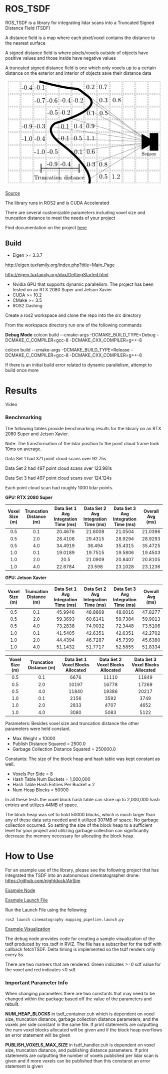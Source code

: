 # ROS_TSDF

ROS_TSDF is a library for integrating lidar scans into a Truncated Signed Distance Field (TSDF)

A distance field is a map where each pixel/voxel contains the distance to the nearest surface

A signed distance field is where pixels/voxels outside of objects have positive values and those inside have negative values

A truncated signed distance field is one which only voxels up to a certain distance on the exterior and interior of objects save their distance data

![](https://github.com/naraharip2017/ros_tsdf/blob/main/docs/images/TSDF.JPG)

[Source](https://www.researchgate.net/publication/276120886_Real-time_large-scale_dense_RGB-D_SLAM_with_volumetric_fusion)

The library runs in ROS2 and is CUDA Accelerated

There are several customizable parameters including voxel size and truncation distance to meet the needs of your project

Find documentation on the project [here](https://github.com/naraharip2017/ros_tsdf/wiki)

## Build
* Eigen >= 3.3.7

http://eigen.tuxfamily.org/index.php?title=Main_Page

http://eigen.tuxfamily.org/dox/GettingStarted.html

* Nvidia GPU that supports dynamic parallelism. The project has been tested on an RTX 2080 Super and Jetson Xavier
* CUDA >= 10.2
* CMake >= 3.5
* ROS2 Dashing

Create a ros2 workspace and clone the repo into the src directory

From the workspace directory run one of the following commands

**Debug Mode**
colcon build --cmake-args -DCMAKE_BUILD_TYPE=Debug -DCMAKE_C_COMPILER=gcc-8 -DCMAKE_CXX_COMPILER=g++-8

colcon build --cmake-args -DCMAKE_BUILD_TYPE=Release -DCMAKE_C_COMPILER=gcc-8 -DCMAKE_CXX_COMPILER=g++-8

If there is an initial build error related to dynamic parallelism, attempt to build once more

# Results

Video

### Benchmarking

The following tables provide benchmarking results for the library on an RTX 2080 Super and Jetson Xavier.

Note: The transformation of the lidar position to the point cloud frame took 10ms on average.

Data Set 1 had 371 point cloud scans over 92.75s 

Data Set 2 had 497 point cloud scans over 123.981s

Data Set 3 had 497 point cloud scans over 124.124s 

Each point cloud scan had roughly 1000 lidar points.

**GPU: RTX 2080 Super**

|Voxel Size (m) | Truncation Distance (m) | Data Set 1 Avg Integration Time (ms)|Data Set 2 Avg Integration Time (ms) | Data Set 3 Avg Integration Time (ms)| Overall Avg (ms)|
|:----:|:----:|:----:|:----:|:----:|:----:|
|0.5        | 0.1                 |20.4676             |21.6008                |21.0504         |21.0396 |
|0.5        | 2.0                 |28.4108             |29.4315                |28.9294         |28.9293 |
|0.5        | 4.0                 |34.4919             |36.494                 |35.4315         |35.4725 |
|1.0        | 0.1                 |19.0189             |19.7515                |19.5806         |19.4503 |
|1.0        | 2.0                 |20.5                |21.0909                |20.8407         |20.8105 |
|1.0        | 4.0                 |22.6784             |23.598                 |23.1028         |23.1236 |

**GPU: Jetson Xavier**

|Voxel Size (m) | Truncation Distance (m) | Data Set 1 Avg Integration Time (ms)|Data Set 2 Avg Integration Time (ms) | Data Set 3 Avg Integration Time (ms)| Overall Avg (ms)|
|:----:|:----:|:----:|:----:|:----:|:----:|
|0.5        | 0.1                 |45.9946             |48.8869                 |48.6016       |47.8277 |
|0.5        | 2.0                 |59.3693             |60.6141                 |59.7384       |59.9013 |
|0.5        | 4.0                 |73.2838             |74.9032                 |72.3448       |73.5106 |
|1.0        | 0.1                 |41.5405             |42.6351                 |42.6351       |42.2702 |
|1.0        | 2.0                 |44.4394             |46.7287                 |45.7399       |45.6360 |
|1.0        | 4.0                 |51.1432             |51.7717                 |52.5855       |51.8334 |


|Voxel Size (m) | Truncation Distance (m) |Data Set 1 Voxel Blocks Allocated| Data Set 2 Voxel Blocks Allocated|Data Set 3 Voxel Blocks Allocated |
|:----:|:----:|:----:|:----:|:----:|
|0.5        | 0.1                 |6676       |11110             |11849            |
|0.5        | 2.0                 |10197      |16778             |17269            |
|0.5        | 4.0                 |11840      |19386             |20217            |
|1.0        | 0.1                 |2156       |3592              |3749             |
|1.0        | 2.0                 |2833       |4707              |4652             |
|1.0        | 4.0                 |3080       |5083              |5122             |

Parameters: Besides voxel size and truncation distance the other parameters were held constant.

* Max Weight = 10000
* Publish Distance Squared = 2500.0
* Garbage Collection Distance Squared = 250000.0

Constants: The size of the block heap and hash table was kept constant as well.

* Voxels Per Side = 8
* Hash Table Num Buckets = 1,000,000
* Hash Table Hash Entries Per Bucket = 2
* Num Heap Blocks = 50000

In all these tests the voxel block hash table can store up to 2,000,000 hash entries and utilizes 44MB of space.

The block heap was set to hold 50000 blocks, which is much larger than any of these data sets needed and it utilized 307MB of space. No garbage collection occurred. So setting the size of the block heap to a sufficient level for your project and utilizing garbage collection can significantly decrease the memory necessary for allocating the block heap.


# How to Use
For an example use of the library, please see the following project that has integrated the TSDF into an autonomous cinematographer drone: https://github.com/nightduck/AirSim

[Example Node](https://github.com/nightduck/AirSim/blob/master/ros2/src/cinematography/src/mapping.cpp) 

[Example Launch File](https://github.com/nightduck/AirSim/blob/master/ros2/src/cinematography/launch/mapping_pipeline.launch.py)

Run the Launch File using the following:

```
ros2 launch cinematography mapping_pipeline.launch.py
```

[Example Visualization](https://github.com/nightduck/AirSim/blob/master/ros2/src/cinematography/src/debug_viz.cpp)


The debug node provides code for creating a sample visualization of the tsdf produced by ros_tsdf in RVIZ. The file has a subscriber for the tsdf with callback fetchTSDF. Delta timing is implemented so the tsdf renders only every 5s. 

There are two markers that are rendered. Green indicates >=0 sdf value for the voxel and red indicates <0 sdf.

### Important Parameter Info

When changing parameters there are two constants that may need to be changed within the package based off the value of the parameters and rebuilt. 

**NUM_HEAP_BLOCKS** in tsdf_container.cuh which is dependent on voxel size, truncation distance, garbage collection distance parameters, and the voxels per side constant in the same file. If print statements are outputting the num voxel blocks allocated will be given and if the block heap overflows an error statement will be given

**PUBLISH_VOXELS_MAX_SIZE** in tsdf_handler.cuh is dependent on voxel size, truncation distance, and publishing distance parameters. If print statements are outputting the number of voxels published per lidar scan is given and if more voxels can be published than this constanst an error statement is given


